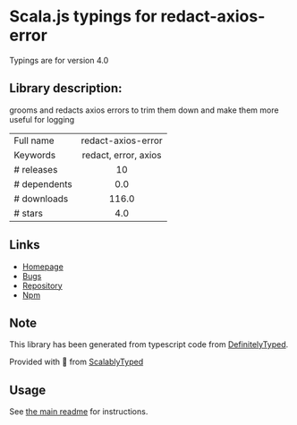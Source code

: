 
# Scala.js typings for redact-axios-error

Typings are for version 4.0

## Library description:
grooms and redacts axios errors to trim them down and make them more useful for logging

|                    |                 |
| ------------------ | :-------------: |
| Full name          | redact-axios-error |
| Keywords           | redact, error, axios |
| # releases         | 10 |
| # dependents       | 0.0 |
| # downloads        | 116.0 |
| # stars            | 4.0 |

## Links
- [Homepage](https://github.com/tcollinsworth/redact-axios-error#readme)
- [Bugs](https://github.com/tcollinsworth/redact-axios-error/issues)
- [Repository](https://github.com/tcollinsworth/redact-axios-error)
- [Npm](https://www.npmjs.com/package/redact-axios-error)
    


## Note
This library has been generated from typescript code from [DefinitelyTyped](https://definitelytyped.org).

Provided with :purple_heart: from [ScalablyTyped](https://github.com/oyvindberg/ScalablyTyped)

## Usage
See [the main readme](../../readme.md) for instructions.


